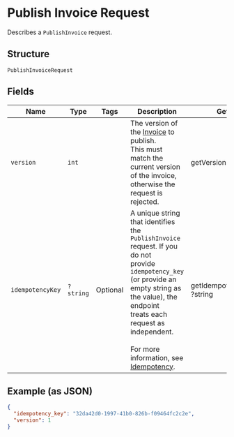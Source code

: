 
# Publish Invoice Request

Describes a `PublishInvoice` request.

## Structure

`PublishInvoiceRequest`

## Fields

| Name | Type | Tags | Description | Getter | Setter |
|  --- | --- | --- | --- | --- | --- |
| `version` | `int` |  | The version of the [Invoice](#type-invoice) to publish.<br>This must match the current version of the invoice,<br>otherwise the request is rejected. | getVersion(): int | setVersion(int version): void |
| `idempotencyKey` | `?string` | Optional | A unique string that identifies the `PublishInvoice` request. If you do not<br>provide `idempotency_key` (or provide an empty string as the value), the endpoint<br>treats each request as independent.<br><br>For more information, see [Idempotency](https://developer.squareup.com/docs/docs/working-with-apis/idempotency). | getIdempotencyKey(): ?string | setIdempotencyKey(?string idempotencyKey): void |

## Example (as JSON)

```json
{
  "idempotency_key": "32da42d0-1997-41b0-826b-f09464fc2c2e",
  "version": 1
}
```

